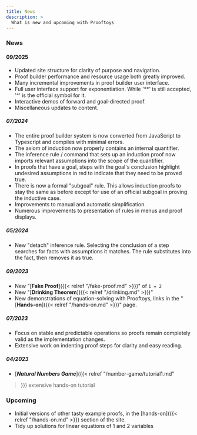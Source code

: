 ```yaml
---
title: News
description: >
  What is new and upcoming with Prooftoys
---
```


### News

#### 09/2025

- Updated site structure for clarity of purpose and navigation.
- Proof builder performance and resource usage both greatly improved.
- Many incremental improvements in proof builder user interface.
- Full user interface support for exponentiation.  While '**' is still
  accepted, '^' is the official symbol for it.
- Interactive demos of forward and goal-directed proof.
- Miscellaneous updates to content.

##### 07/2024

- The entire proof builder system is now converted from JavaScript to Typescript and compiles with minimal errors.
- The axiom of induction now properly contains an internal quantifier.
- The inference rule / command that sets up an induction proof now imports relevant assumptions into the scope of the quantifier.
- In proofs that have a goal, steps with the goal's conclusion highlight undesired assumptions in red to indicate that they need to be proved true.
- There is now a formal "subgoal" rule. This allows induction proofs to stay the same as before except for use of an official subgoal in proving the inductive case.
- Improvements to manual and automatic simplification.
- Numerous improvements to presentation of rules in menus and proof displays.

##### 05/2024

- New "detach" inference rule.  Selecting the conclusion of a step
  searches for facts with assumptions it matches.  The rule
  substitutes into the fact, then removes it as true.

##### 09/2023

- New "[**Fake Proof**]({{< relref "/fake-proof.md" >}})" of `1 = 2`
- New "[**Drinking Theorem**]({{< relref "/drinking.md" >}})"
- New demonstrations of equation-solving with Prooftoys,
  links in the "[**Hands-on**]({{< relref "/hands-on.md" >}})" page.

##### 07/2023

- Focus on stable and predictable operations so proofs remain
  completely valid as the implementation changes.
- Extensive work on indenting proof steps for clarity and
  easy reading.

##### 04/2023

- [***Natural Numbers Game***]({{< relref "/number-game/tutorial1.md"
 >}}) extensive hands-on tutorial

### Upcoming

- Initial versions of other tasty example proofs, in the
  [hands-on]({{< relref "/hands-on.md" >}}) section of the site.
- Tidy up solutions for linear equations of 1 and 2 variables
